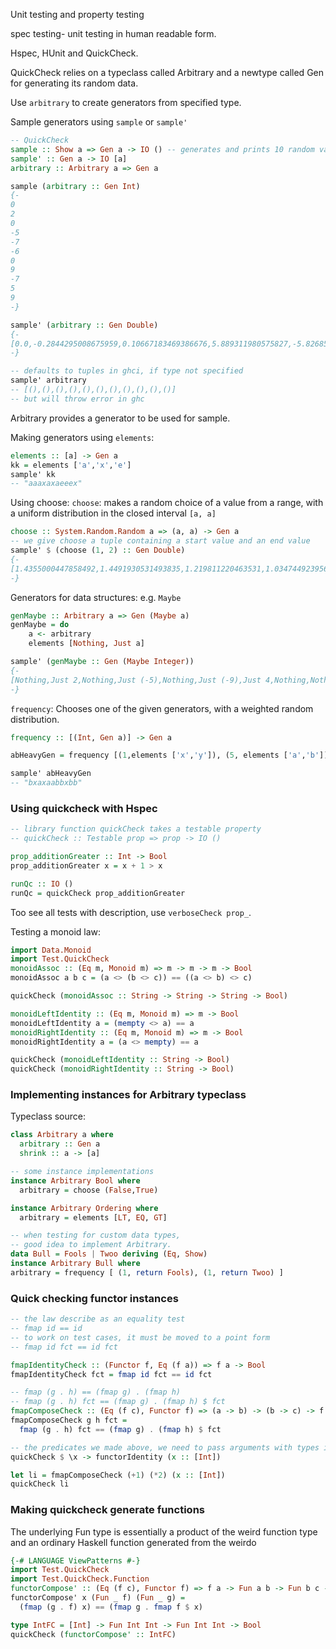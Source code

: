
Unit testing and property testing

spec testing- unit testing in human readable form.

Hspec, HUnit and QuickCheck.

QuickCheck relies on a typeclass called Arbitrary and a newtype
called Gen for generating its random data.

Use `arbitrary` to create generators from specified type.

Sample generators using `sample` or `sample'`
```hs
-- QuickCheck
sample :: Show a => Gen a -> IO () -- generates and prints 10 random values of type a
sample' :: Gen a -> IO [a]
arbitrary :: Arbitrary a => Gen a
```

```hs
sample (arbitrary :: Gen Int)
{-
0
2
0
-5
-7
-6
0
9
-7
5
9
-}

sample' (arbitrary :: Gen Double)
{-
[0.0,-0.2844295008675959,0.10667183469386676,5.889311980575827,-5.8268598472218525,-4.7254313280530456,9.152926452122317,-6.2092150878914065,-6.641874394650961,-5.055836213905848,-13.767724103274583]
-}

-- defaults to tuples in ghci, if type not specified
sample' arbitrary
-- [(),(),(),(),(),(),(),(),(),(),()]
-- but will throw error in ghc
```
Arbitrary provides a generator to be used for sample.

Making generators using `elements`:
```hs
elements :: [a] -> Gen a
kk = elements ['a','x','e']
sample' kk
-- "aaaxaxaeeex"
```

Using choose:
`choose`: makes a random choice of a value from a range, with a uniform distribution in the closed interval `[a, a]`
```hs
choose :: System.Random.Random a => (a, a) -> Gen a
-- we give choose a tuple containing a start value and an end value
sample' $ (choose (1, 2) :: Gen Double)
{-
[1.4355000447858492,1.4491930531493835,1.219811220463531,1.0347449239560924,1.7223233486928542,1.9933094279815102,1.0921965842747352,1.1387482313911679,1.3333408031857679,1.378731987652147,1.5081451590862542]
-}
```

Generators for data structures:
e.g. `Maybe`
```hs
genMaybe :: Arbitrary a => Gen (Maybe a)
genMaybe = do
    a <- arbitrary
    elements [Nothing, Just a]

sample' (genMaybe :: Gen (Maybe Integer))
{-
[Nothing,Just 2,Nothing,Just (-5),Nothing,Just (-9),Just 4,Nothing,Nothing,Just (-3),Just 16]
-}
```

`frequency`: Chooses one of the given generators, with a weighted random distribution.

```hs
frequency :: [(Int, Gen a)] -> Gen a

abHeavyGen = frequency [(1,elements ['x','y']), (5, elements ['a','b'])]

sample' abHeavyGen
-- "bxaxaabbxbb"
```

### Using quickcheck with Hspec

```hs
-- library function quickCheck takes a testable property
-- quickCheck :: Testable prop => prop -> IO ()

prop_additionGreater :: Int -> Bool
prop_additionGreater x = x + 1 > x

runQc :: IO ()
runQc = quickCheck prop_additionGreater
```

Too see all tests with description,
use `verboseCheck prop_`.

Testing a monoid law:
```hs
import Data.Monoid
import Test.QuickCheck
monoidAssoc :: (Eq m, Monoid m) => m -> m -> m -> Bool
monoidAssoc a b c = (a <> (b <> c)) == ((a <> b) <> c)

quickCheck (monoidAssoc :: String -> String -> String -> Bool)

monoidLeftIdentity :: (Eq m, Monoid m) => m -> Bool
monoidLeftIdentity a = (mempty <> a) == a
monoidRightIdentity :: (Eq m, Monoid m) => m -> Bool
monoidRightIdentity a = (a <> mempty) == a

quickCheck (monoidLeftIdentity :: String -> Bool)
quickCheck (monoidRightIdentity :: String -> Bool)

```

### Implementing instances for Arbitrary typeclass

Typeclass source:
```hs
class Arbitrary a where
  arbitrary :: Gen a
  shrink :: a -> [a]

-- some instance implementations
instance Arbitrary Bool where
  arbitrary = choose (False,True)

instance Arbitrary Ordering where
  arbitrary = elements [LT, EQ, GT]

-- when testing for custom data types, 
-- good idea to implement Arbitrary.
data Bull = Fools | Twoo deriving (Eq, Show)
instance Arbitrary Bull where
arbitrary = frequency [ (1, return Fools), (1, return Twoo) ]
```


### Quick checking functor instances


```hs
-- the law describe as an equality test
-- fmap id == id
-- to work on test cases, it must be moved to a point form
-- fmap id fct == id fct

fmapIdentityCheck :: (Functor f, Eq (f a)) => f a -> Bool
fmapIdentityCheck fct = fmap id fct == id fct

-- fmap (g . h) == (fmap g) . (fmap h)
-- fmap (g . h) fct == (fmap g) . (fmap h) $ fct
fmapComposeCheck :: (Eq (f c), Functor f) => (a -> b) -> (b -> c) -> f a -> Bool
fmapComposeCheck g h fct = 
  fmap (g . h) fct == (fmap g) . (fmap h) $ fct

-- the predicates we made above, we need to pass arguments with types in place where we want variability
quickCheck $ \x -> functorIdentity (x :: [Int])

let li = fmapComposeCheck (+1) (*2) (x :: [Int])
quickCheck li
```

### Making quickcheck generate functions

The underlying Fun type is essentially a product of the
weird function type and an ordinary Haskell function generated
from the weirdo
```hs
{-# LANGUAGE ViewPatterns #-}
import Test.QuickCheck
import Test.QuickCheck.Function
functorCompose' :: (Eq (f c), Functor f) => f a -> Fun a b -> Fun b c -> Bool
functorCompose' x (Fun _ f) (Fun _ g) =
  (fmap (g . f) x) == (fmap g . fmap f $ x)

type IntFC = [Int] -> Fun Int Int -> Fun Int Int -> Bool
quickCheck (functorCompose' :: IntFC)
```